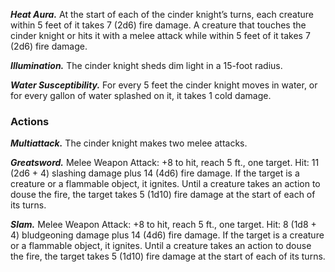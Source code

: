 ﻿---
layout: creature
name: "Cinder Knight"
tags: [medium, elemental, cr10, tome-of-horrors]
cha: 7 (-2)
wis: 10 (+0)
int: 6 (-2)
con: 16 (+3)
dex: 17 (+3)
str: 18 (+4)
size: Medium elemental
alignment: neutral
challenge: "10 (5,900 XP)"
languages: "Common, Ignan"
senses: "darkvision 60 ft., passive Perception 10"
damage_vulnerabilities: "cold"
damage_immunities: "fire, poison"
damage_resistances: "bludgeoning, piercing, and
slashing from nonmagical weapons"
condition_immunities: "paralyzed, poisoned,
stunned, unconscious"
speed: "30 ft."
hit_points: "105 (14d8 + 42)"
armor_class: "18 (plate)"
---

***Heat Aura.*** At the start of each of the cinder knight’s
turns, each creature within 5 feet of it takes 7 (2d6) fire
damage. A creature that touches the cinder knight or
hits it with a melee attack while within 5 feet of it
takes 7 (2d6) fire damage.

***Illumination.*** The cinder knight sheds dim light
in a 15-foot radius.

***Water Susceptibility.*** For every 5 feet the cinder
knight moves in water, or for every gallon of
water splashed on it, it takes 1 cold damage.

### Actions

***Multiattack.*** The cinder knight makes two
melee attacks.

***Greatsword.*** Melee Weapon Attack: +8 to hit,
reach 5 ft., one target. Hit: 11 (2d6 + 4) slashing
damage plus 14 (4d6) fire damage. If the target is
a creature or a flammable object, it ignites. Until a
creature takes an action to douse the fire, the target
takes 5 (1d10) fire damage at the start of each
of its turns.

***Slam.*** Melee Weapon Attack: +8 to hit, reach
5 ft., one target. Hit: 8 (1d8 + 4) bludgeoning
damage plus 14 (4d6) fire damage. If the
target is a creature or a flammable object,
it ignites. Until a creature takes an action
to douse the fire, the target takes 5 (1d10)
fire damage at the start of each of its turns.
